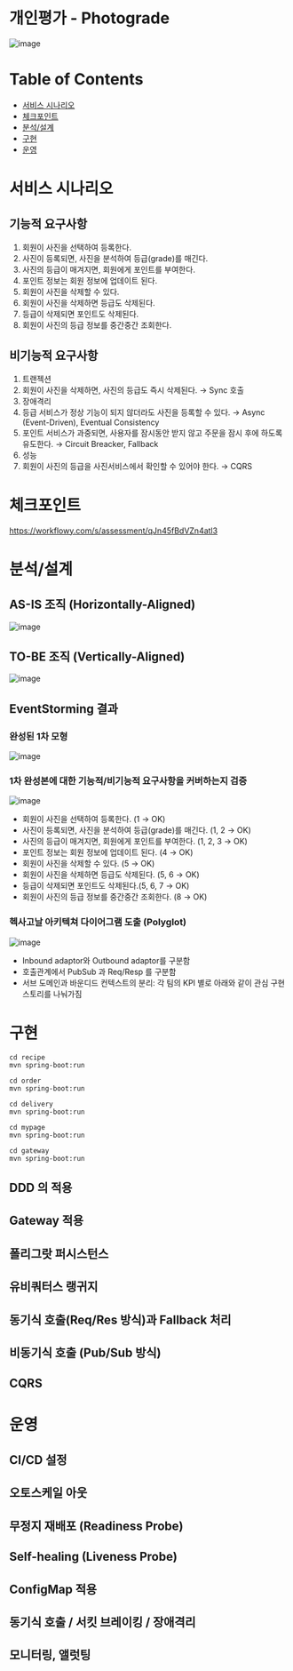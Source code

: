 # 개인평가 - Photograde  
![image](https://user-images.githubusercontent.com/16534043/106819942-e0b8ed80-66bd-11eb-9d3e-4fccae46677e.png)

# Table of Contents
- [서비스 시나리오](#서비스-시나리오)
- [체크포인트](#체크포인트)
- [분석/설계](#분석/설계)
- [구현](#구현)
- [운영](#운영)

# 서비스 시나리오
## 기능적 요구사항
1. 회원이 사진을 선택하여 등록한다.
1. 사진이 등록되면, 사진을 분석하여 등급(grade)를 매긴다.
1. 사진의 등급이 매겨지면, 회원에게 포인트를 부여한다.
1. 포인트 정보는 회원 정보에 업데이트 된다.
1. 회원이 사진을 삭제할 수 있다.
1. 회원이 사진을 삭제하면 등급도 삭제된다.
1. 등급이 삭제되면 포인트도 삭제된다.
1. 회원이 사진의 등급 정보를 중간중간 조회한다.

## 비기능적 요구사항
1. 트랜젝션
  1. 회원이 사진을 삭제하면, 사진의 등급도 즉시 삭제된다. → Sync 호출
1. 장애격리
  1. 등급 서비스가 정상 기능이 되지 않더라도 사진을 등록할 수 있다. → Async (Event-Driven), Eventual Consistency
  1. 포인트 서비스가 과중되면, 사용자를 잠시동안 받지 않고 주문을 잠시 후에 하도록 유도한다. → Circuit Breacker, Fallback
1. 성능
  1. 회원이 사진의 등급을 사진서비스에서 확인할 수 있어야 한다. → CQRS

# 체크포인트
https://workflowy.com/s/assessment/qJn45fBdVZn4atl3

# 분석/설계
## AS-IS 조직 (Horizontally-Aligned)  
![image](https://user-images.githubusercontent.com/16534043/106823048-95a1d900-66c3-11eb-8ae7-36b9a256b8f7.png)

## TO-BE 조직 (Vertically-Aligned)  
![image](https://user-images.githubusercontent.com/16534043/106823088-a6524f00-66c3-11eb-936c-96465b835b51.png)

## EventStorming 결과
### 완성된 1차 모형  
![image](https://user-images.githubusercontent.com/16534043/106823133-bc600f80-66c3-11eb-803e-28d474edebd6.png)

### 1차 완성본에 대한 기능적/비기능적 요구사항을 커버하는지 검증  
![image](https://user-images.githubusercontent.com/16534043/106825604-95f0a300-66c8-11eb-8c98-c0e7c89d09bb.png)
- 회원이 사진을 선택하여 등록한다. (1 → OK)
- 사진이 등록되면, 사진을 분석하여 등급(grade)를 매긴다. (1, 2 → OK)
- 사진의 등급이 매겨지면, 회원에게 포인트를 부여한다. (1, 2, 3 → OK)
- 포인트 정보는 회원 정보에 업데이트 된다. (4 → OK)
- 회원이 사진을 삭제할 수 있다. (5 → OK)
- 회원이 사진을 삭제하면 등급도 삭제된다. (5, 6 → OK)
- 등급이 삭제되면 포인트도 삭제된다.(5, 6, 7 → OK)
- 회원이 사진의 등급 정보를 중간중간 조회한다. (8 → OK)

### 헥사고날 아키텍쳐 다이어그램 도출 (Polyglot)   
![image](https://user-images.githubusercontent.com/16534043/106826803-fed91a80-66ca-11eb-963b-4787bc39c271.png)
- Inbound adaptor와 Outbound adaptor를 구분함
- 호출관계에서 PubSub 과 Req/Resp 를 구분함
- 서브 도메인과 바운디드 컨텍스트의 분리:  각 팀의 KPI 별로 아래와 같이 관심 구현 스토리를 나눠가짐

# 구현

```
cd recipe
mvn spring-boot:run  

cd order
mvn spring-boot:run

cd delivery
mvn spring-boot:run 

cd mypage
mvn spring-boot:run  

cd gateway
mvn spring-boot:run  
```

## DDD 의 적용
## Gateway 적용
## 폴리그랏 퍼시스턴스
## 유비쿼터스 랭귀지
## 동기식 호출(Req/Res 방식)과 Fallback 처리
## 비동기식 호출 (Pub/Sub 방식)
## CQRS

# 운영
## CI/CD 설정
## 오토스케일 아웃
## 무정지 재배포 (Readiness Probe)
## Self-healing (Liveness Probe)
## ConfigMap 적용
## 동기식 호출 / 서킷 브레이킹 / 장애격리
## 모니터링, 앨럿팅


